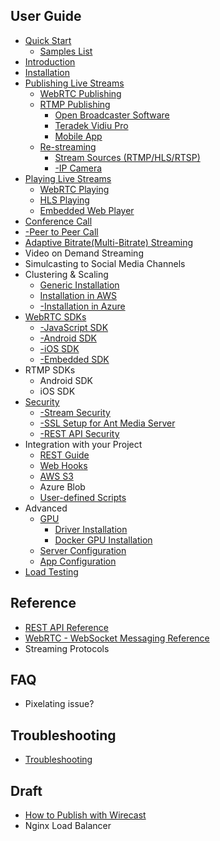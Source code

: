 ## User Guide
* [Quick Start](Quick-Start)
  * [Samples List](Sample-List)
* [Introduction](Introduction)
* [Installation](Installation)
* [Publishing Live Streams](Publishing-Live-Streams)
  * [WebRTC Publishing](WebRTC-Publishing)
  * [RTMP Publishing](RTMP-Publishing)
    * [Open Broadcaster Software](Open-Broadcaster-Software-Publishing)
    * [Teradek Vidiu Pro](Teradek-Publishing)
    * [Mobile App](https://github.com/ant-media/LiveVideoBroadcaster)
  * [Re-streaming](Re-streaming)
    * [Stream Sources (RTMP/HLS/RTSP)](External-Stream-Sources)
    * [-IP Camera](IP-Camera)
* [Playing Live Streams](Playing-Live-Streams)
  * [WebRTC Playing](WebRTC-Playing)
  * [HLS Playing](HLS-Playing)
  * [Embedded Web Player](Embedded-Web-Player)
* [Conference Call](WebRTC-Conference-Call)
* [-Peer to Peer Call](WebRTC-Peer-to-Peer-Communication)
* [Adaptive Bitrate(Multi-Bitrate) Streaming](Adaptive-Bitrate-Streaming)
* Video on Demand Streaming
* Simulcasting to Social Media Channels
* Clustering & Scaling
  * [Generic Installation](Scaling-and-Load-Balancing)
  * [Installation in AWS](Scaling-with-AWS)
  * [-Installation in Azure](Scaling-with-Azure)
* [WebRTC SDKs](WebRTC-SDKs)
  * [-JavaScript SDK](WebRTC-JavaScript-SDK-Guide)
  * [-Android SDK](WebRTC-Android-SDK-Documentation)
  * [-iOS SDK](WebRTC-iOS-SDK-Documentation)
  * [-Embedded SDK](WebRTC-Embedded-SDK-Documentation)
* RTMP SDKs
  * Android SDK
  * iOS SDK
* [Security](Security-Documentation)
  * [-Stream Security](Stream-Security-Documentation)
  * [-SSL Setup for Ant Media Server](SSL-Setup)
  * [-REST API Security](REST-API-Security-Documentation)
* Integration with your Project
  * [REST Guide](REST-Guide)
  * [Web Hooks](Webhook-Integration)
  * [AWS S3](Amazon-(AWS)-S3-Integration)
  * Azure Blob
  * [User-defined Scripts](User-defined-Scripts)
* Advanced
  * [GPU](GPU) 
    * [Driver Installation](GPU-Driver-Installation)
    * [Docker GPU Installation](Docker-GPU-Installation)
  * [Server Configuration](Server-Configuration-Documentation) 
  * [App Configuration](Application-Configuration-Documentation)
* [Load Testing](Load-Testing)

## Reference
* [REST API Reference](https://antmedia.io/rest)
* [WebRTC - WebSocket Messaging Reference](WebRTC-WebSocket-Messaging-Reference)
* Streaming Protocols

## FAQ
* Pixelating issue?

## Troubleshooting
* [Troubleshooting](Troubleshooting)

## Draft
* [How to Publish with Wirecast](How-to-Publish-with-Wirecast)
* Nginx Load Balancer
 